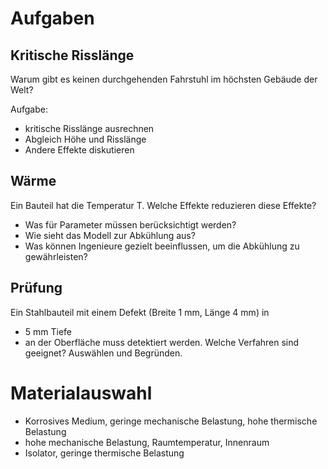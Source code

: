 # Aufgaben

## Kritische Risslänge

Warum gibt es keinen durchgehenden Fahrstuhl im höchsten Gebäude der Welt?

Aufgabe:
- kritische Risslänge ausrechnen
- Abgleich Höhe und Risslänge
- Andere Effekte diskutieren

## Wärme

Ein Bauteil hat die Temperatur T. Welche Effekte reduzieren diese Effekte?

- Was für Parameter müssen berücksichtigt werden?
- Wie sieht das Modell zur Abkühlung aus?
- Was können Ingenieure gezielt beeinflussen, um die Abkühlung zu gewährleisten?

## Prüfung

Ein Stahlbauteil mit einem Defekt (Breite 1 mm, Länge 4 mm) in
- 5 mm Tiefe 
- an der Oberfläche 
muss detektiert werden. Welche Verfahren sind geeignet?
Auswählen und Begründen.

# Materialauswahl
- Korrosives Medium, geringe mechanische Belastung, hohe thermische Belastung
- hohe mechanische Belastung, Raumtemperatur, Innenraum
- Isolator, geringe thermische Belastung


